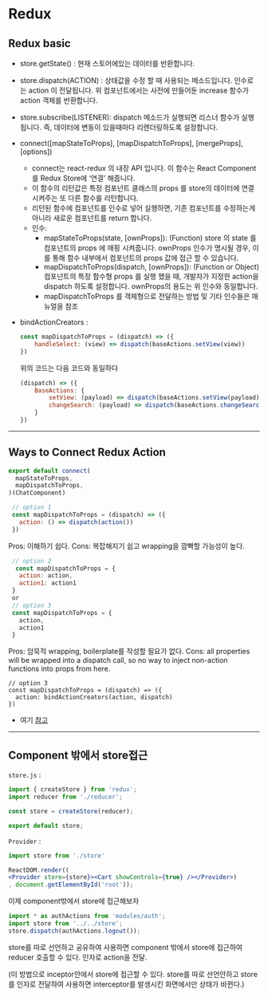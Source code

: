 # Redux

## Redux basic
* store.getState() : 현재 스토어에있는 데이터를 반환합니다.
* store.dispatch(ACTION) : 상태값을 수정 할 때 사용되는 메소드입니다. 인수로는 action 이 전달됩니다. 위 컴포넌트에서는 사전에 만들어둔 increase 함수가 action 객체를 반환합니다.
* store.subscribe(LISTENER): dispatch 메소드가 실행되면 리스너 함수가 실행됩니다. 즉, 데이터에 변동이 있을때마다 리렌더링하도록 설정합니다.

* connect([mapStateToProps], [mapDispatchToProps], [mergeProps], [options])
  * connect는 react-redux 의 내장 API 입니다. 이 함수는 React Component 를 Redux Store에  ‘연결’ 해줍니다.  
  * 이 함수의 리턴값은 특정 컴포넌트 클래스의 props 를 store의 데이터에 연결시켜주는 또 다른 함수를 리턴합니다.  
  * 리턴된 함수에 컴포넌트를 인수로 넣어 실행하면, 기존 컴포넌트를 수정하는게 아니라 새로운 컴포넌트를 return 합니다.  
  * 인수:
    * mapStateToProps(state, [ownProps]): (Function) store 의 state 를 컴포넌트의 props 에 매핑 시켜줍니다. ownProps 인수가 명시될 경우, 이를 통해 함수 내부에서 컴포넌트의 props 값에 접근 할 수 있습니다.
    * mapDispatchToProps(dispatch, [ownProps]): (Function or Object)  컴포넌트의 특정 함수형 props 를 실행 했을 때, 개발자가 지정한 action을 dispatch 하도록 설정합니다. ownProps의 용도는 위 인수와 동일합니다.
    * mapDispatchToProps 를 객체형으로 전달하는 방법 및 기타 인수들은 매뉴얼을 참조
    
* bindActionCreators : 
  ```jsx
  const mapDispatchToProps = (dispatch) => ({
      handleSelect: (view) => dispatch(baseActions.setView(view))
  })
  ```
  위의 코드는 다음 코드와 동일하다
  ```jsx
  (dispatch) => ({
      BaseActions: {
          setView: (payload) => dispatch(baseActions.setView(payload)),
          changeSearch: (payload) => dispatch(baseActions.changeSearch(payload))
      }
  })
  ```
-----------------------------
## Ways to Connect Redux Action
```jsx
export default connect(
  mapStateToProps,
  mapDispatchToProps,
)(ChatComponent)
```

```jsx
 // option 1
 const mapDispatchToProps = (dispatch) => ({
   action: () => dispatch(action())
 })
```
Pros: 이해하기 쉽다.
Cons: 복잡해지기 쉽고 wrapping을 깜빡할 가능성이 높다.

```jsx
 // option 2
  const mapDispatchToProps = {
   action: action,
   action1: action1
 }
 or
 // option 3
 const mapDispatchToProps = {
   action,
   action1
 }
 ```
 Pros: 암묵적 wrapping, boilerplate를 작성할 필요가 없다.
 Cons: all properties will be wrapped into a dispatch call, so no way to inject non-action functions into props from here.
 ```
 // option 3
 const mapDispatchToProps = (dispatch) => ({
   action: bindActionCreators(action, dispatch)
 })
```
* 여기 [참고](https://blog.benestudio.co/5-ways-to-connect-redux-actions-3f56af4009c8)
-----------------------------
## Component 밖에서 store접근
`store.js` :
```jsx
import { createStore } from 'redux';
import reducer from './reducer';

const store = createStore(reducer);

export default store;
```
`Provider` :
```jsx
import store from './store'

ReactDOM.render((
<Provider store={store}><Cart showControls={true} /></Provider>)
, document.getElementById('root'));
```
  
이제 component밖에서 store에 접근해보자
```jsx
import * as authActions from 'modules/auth';
import store from '../../store';
store.dispatch(authActions.logout());
```
store를 따로 선언하고 공유하여 사용하면 component 밖에서 store에 접근하여 reducer 호출할 수 있다. 인자로 action을 전달.

(이 방법으로 inceptor안에서 store에 접근할 수 있다.
store를 따로 선언안하고 store를 인자로 전달하여 사용하면 interceptor를 발생시킨 화면에서만 상태가 바뀐다.)
